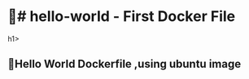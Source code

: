 <h1> 🔺# hello-world - First Docker File </h1>h1>
 <h2>🔺Hello World Dockerfile ,using ubuntu image </h2>

